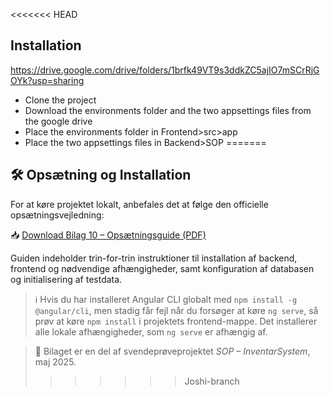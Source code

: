 <<<<<<< HEAD
## Installation

https://drive.google.com/drive/folders/1brfk49VT9s3ddkZC5ajIO7mSCrRjGOYk?usp=sharing

- Clone the project
- Download the environments folder and the two appsettings files from the google drive
- Place the environments folder in Frontend>src>app
- Place the two appsettings files in Backend>SOP
=======
## 🛠️ Opsætning og Installation

For at køre projektet lokalt, anbefales det at følge den officielle opsætningsvejledning:

📥 [Download Bilag 10 – Opsætningsguide (PDF)](docs/Bilag%2010%20-%20Opsætningsguide.pdf)

Guiden indeholder trin-for-trin instruktioner til installation af backend, frontend og nødvendige afhængigheder, samt konfiguration af databasen og initialisering af testdata.

> ℹ️ Hvis du har installeret Angular CLI globalt med `npm install -g @angular/cli`, men stadig får fejl når du forsøger at køre `ng serve`, så prøv at køre `npm install` i projektets frontend-mappe. Det installerer alle lokale afhængigheder, som `ng serve` er afhængig af.

> 📎 Bilaget er en del af svendeprøveprojektet *SOP – InventarSystem*, maj 2025.
>>>>>>> Joshi-branch
